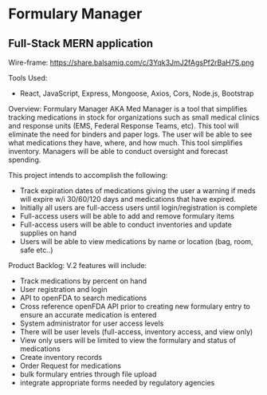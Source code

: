 # Formulary Manager
## Full-Stack MERN application
Wire-frame: https://share.balsamiq.com/c/3Yqk3JmJ2fAgsPf2rBaH7S.png

Tools Used:
* React, JavaScript, Express, Mongoose, Axios, Cors, Node.js, Bootstrap

Overview:
Formulary Manager AKA Med Manager is a tool that simplifies tracking medications in stock for organizations such as small medical clinics and response units (EMS, Federal Response Teams, etc).  This tool will eliminate the need for binders and paper logs.  The user will be able to see what medications they have, where, and how much.  This tool simplifies inventory.  Managers will be able to conduct oversight and forecast spending.

This project intends to accomplish the following:
* Track expiration dates of medications giving the user a warning if meds will expire w/i 30/60/120 days and medications that have expired.
* Initially all users are full-access users until login/registration is complete
* Full-access users will be able to add and remove formulary items
* Full-access users will be able to conduct inventories and update supplies on hand
* Users will be able to view medications by name or location (bag, room, safe etc..)

Product Backlog:
V.2 features will include:
* Track medications by percent on hand
* User registration and login
* API to openFDA to search medications 
* Cross reference openFDA API prior to creating new formulary entry to ensure an accurate medication is entered
* System administrator for user access levels
* There will be user levels (full-access, inventory access, and view only)
* View only users will be limited to view the formulary and status of medications
* Create inventory records
* Order Request for medications
* bulk formulary entries through file upload
* integrate appropriate forms needed by regulatory agencies